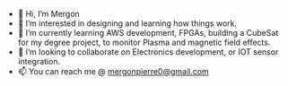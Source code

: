 - 👋 Hi, I’m Mergon
- 👀 I’m interested in designing and learning how things work. 
- 🌱 I’m currently learning AWS development, FPGAs, building a CubeSat for my degree project, to monitor Plasma and magnetic field effects. 
- 💞️ I’m looking to collaborate on Electronics development, or IOT sensor integration.
- 📫 You can reach me @ mergonpierre0@gmail.com

<!---
pierremergon/pierremergon is a ✨ special ✨ repository because its `README.md` (this file) appears on your GitHub profile.
You can click the Preview link to take a look at your changes.
--->
